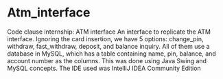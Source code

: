 
# Atm_interface
Code clause internship: ATM interface
An interface to replicate the ATM interface. Ignoring the card insertion, we have 5 options: change_pin, withdraw, fast_withdraw, deposit,  and balance inquiry. All of them use a database in MySQL, which has a table containing name, pin, balance, and account number as the columns. This was done using Java Swing and MySQL concepts. The IDE used was IntelliJ IDEA Community Edition

